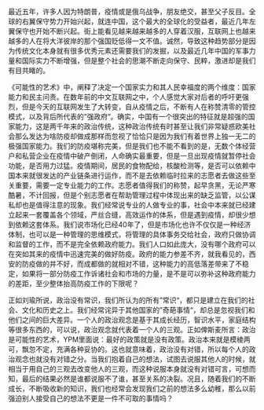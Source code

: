 <img decoding="async" src="https://img.oceanum.top/2022/08/29/16617333872180.jpg" alt="" title="" />

最近五年，许多人因为特朗普，疫情或是俄乌战争，朋友绝交，甚至父子反目。全球的右翼保守势力开始兴起，就连中国，这个最大的全球化的受益者，最近几年左翼保守也开始不断兴起。街上能看见越来越来越多的人穿着汉服，互联网上也越来越多的人在将大洋彼岸的那个强国贬低得一文不值。诚然，导致这种趋势部分是因为传统文化本身就有很多优秀元素还需要我们的发掘，以及最近几年中国的军事力量和国际实力不断增强，但是整个社会的思潮不断走向保守、民粹，激进却是我们有目共睹的。

《可能性的艺术》中，阐释了决定一个国家实力和其人民幸福度的两个维度：国家能力和民主问责。在数年前的中文互联网之中，个人感觉大家对后者的呼吁更强烈，但是今天的互联网发生了大转变，自从疫情之后，不断有人在称赞清零的管控模式，以及背后所代表的”强政府“。确实，中国有一个很突出的特征就是超强的国家能力，这是两千年来的政治传统，这种政治传统有时甚至让我们非常疑惑欧美社会那么发达为啥防疫却做成那样而忽视了恰恰只是因为我们有着世界上独一无二的极强国家能力。我们的防疫堪称完美，但是我们也不能不看到的是，无数个体经营户和私营企业在疫情中破产倒闭，人命确实最重要，但是一旦出现疫情就暂停社会功能，是否用力过猛。疫情期间，居民的食物配给，核酸检测等，是否可以依赖中国本来就很发达的产业链条进行运作，而不是去依赖临时拉来的志愿者去做这些至关重要，需要一定专业能力的工作。志愿者值得我们的称赞，起早贪黑，无论严寒酷暑，不计回报，但是个别志愿者在帮助管理过程中体现出来的缺乏监管，以公谋私却也是值得注意的现象。我们经常说专业的人做专业的事，社会中本来就已经建立起来一套覆盖各个领域，严丝合缝，高效运作的体系，但是遇到疫情，却很少想到依赖这套体系。我们说市场化已经40年了，但是市场化也许不仅仅是一种经济体制，也可以是一种管理的思维模式，将管理的具体事务交给社会，政府只做协调和监督的工作，而不是完全依赖政府能力。我们人口如此庞大，没有哪个政府可以在突如其来的疫情中迅速完美的做好防疫。政府的能力参差不齐，就我看见的，西安的防疫做的并不好，而成都做的就相对不错，这种能力的高低落差带来了不稳定，如果将一部分防疫工作诉诸社会和市场的力量，是不是可以弥补这种政府能力的差距，至少整体抬高防疫工作的下限呢？

正如刘瑜所说，政治没有常识，我们所认为的所有”常识“，都只是建立在我们的社会、文化和历史之上。我们经常诧异于其他国家的”奇葩事情“，却总是忽视我们和他们之间的巨大差异。一个人的政治观念是基于其成长经历，智识水平，家庭结构等很多东西的，可以说，政治观念就代表着一个人的三观。正如俾斯麦所言：政治是可能性的艺术，YPM里面说：最好的政策就是没有政策。政治本来就是模棱两可，飘忽不定，充满各种妥协的。这也就意味着，政治没有对错，所以每个人的政治观念也就没有对错之分。当我们抱着自己的想法，试图去说服其他人的时候，就相当于用自己的三观去改变他人的三观，而这种说服本身就没有对错可言，可想而知，最后的结果必然是谁都说服不了谁，甚至关系的决裂。况且，随着我们的不断成长，不断吸收新的知识，我们也经常会发现我们之前的想法多么幼稚，那么以前强迫别人接受自己的想法不更是一件不可取的事情吗？
<!-- ##{"timestamp":1661735561}## -->